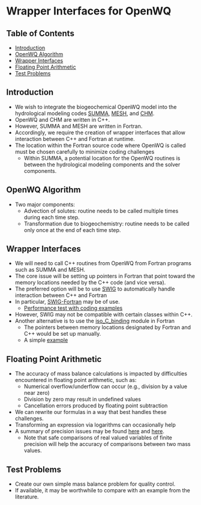 # Wrapper Interfaces for OpenWQ
## Table of Contents
* [Introduction](#introduction)
* [OpenWQ Algorithm](#openwq-algorithm)
* [Wrapper Interfaces](#wrapper-interfaces)
* [Floating Point Arithmetic](#floating-point-arithmetic)
* [Test Problems](#test-problems)

## Introduction
* We wish to integrate the biogeochemical OpenWQ model into the hydrological modeling codes [SUMMA](https://github.com/NCAR/summa), [MESH](https://www.usask.ca/ip3/models1/mesh.htm), and [CHM](https://github.com/Chrismarsh/CHM).
* OpenWQ and CHM are written in C++.
* However, SUMMA and MESH are written in Fortran.
* Accordingly, we require the creation of wrapper interfaces that allow interaction between C++ and Fortran at runtime.
* The location within the Fortran source code where OpenWQ is called must be chosen carefully to minimize coding challenges
  * Within SUMMA, a potential location for the OpenWQ routines is between the hydrological modeling components and the solver components. 

## OpenWQ Algorithm
* Two major components:
  * Advection of solutes: routine needs to be called multiple times during each time step.
  * Transformation due to biogeochemistry: routine needs to be called only once at the end of each time step.

## Wrapper Interfaces
* We will need to call C++ routines from OpenWQ from Fortran programs such as SUMMA and MESH.
* The core issue will be setting up pointers in Fortran that point toward the memory locations needed by the C++ code (and vice versa).
* The preferred option will be to use [SWIG](http://www.swig.org/) to automatically handle interaction between C++ and Fortran
* In particular, [SWIG-Fortran](https://github.com/swig-fortran) may be of use.
  * [Performance test with coding examples](https://www.researchgate.net/publication/332221260_Automated_Fortran--C_Bindings_for_Large-Scale_Scientific_Applications) 
* However, SWIG may not be compatible with certain classes within C++.
* Another alternative is to use the [iso_C_binding](https://gcc.gnu.org/onlinedocs/gfortran/ISO_005fC_005fBINDING.html) module in Fortran
  * The pointers between memory locations designated by Fortran and C++ would be set up manually.
  * A simple [example](https://modelingguru.nasa.gov/docs/DOC-2642) 

## Floating Point Arithmetic
* The accuracy of mass balance calculations is impacted by difficulties encountered in floating point arithmetic, such as: 
  * Numerical overflow/underflow can occur (e.g., division by a value near zero)
  * Division by zero may result in undefined values
  * Cancellation errors produced by floating point subtraction
* We can rewrite our formulas in a way that best handles these challenges.
* Transforming an expression via logarithms can occasionally help 
* A summary of precision issues may be found [here](http://www.lahey.com/float.htm) and [here](https://www.soa.org/news-and-publications/newsletters/compact/2014/may/com-2014-iss51/losing-my-precision-tips-for-handling-tricky-floating-point-arithmetic/).
  * Note that safe comparisons of real valued variables of finite precision will help the accuracy of comparisons between two mass values.   

## Test Problems
* Create our own simple mass balance problem for quality control.
* If available, it may be worthwhile to compare with an example from the literature.
